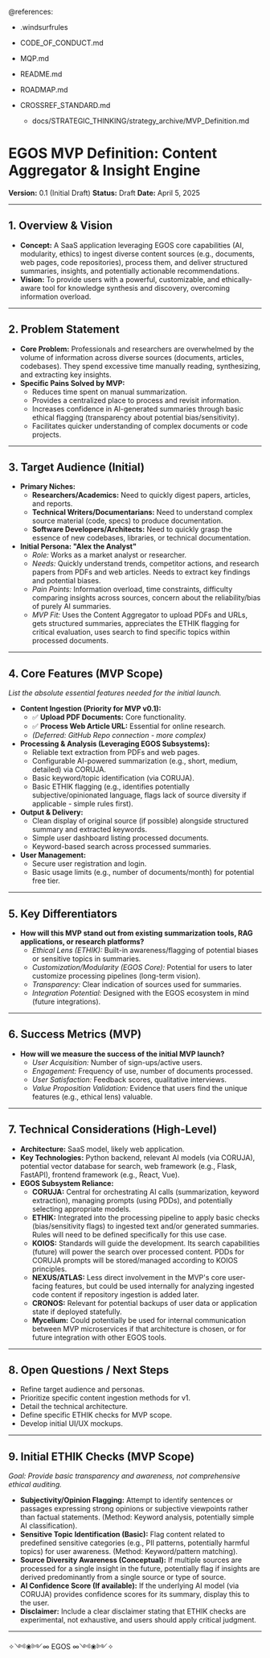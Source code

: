 @references:
- .windsurfrules
- CODE_OF_CONDUCT.md
- MQP.md
- README.md
- ROADMAP.md
- CROSSREF_STANDARD.md

  - docs/STRATEGIC_THINKING/strategy_archive/MVP_Definition.md

# EGOS MVP Definition: Content Aggregator & Insight Engine

**Version:** 0.1 (Initial Draft)
**Status:** Draft
**Date:** April 5, 2025

---

## 1. Overview & Vision

* **Concept:** A SaaS application leveraging EGOS core capabilities (AI, modularity, ethics) to ingest diverse content sources (e.g., documents, web pages, code repositories), process them, and deliver structured summaries, insights, and potentially actionable recommendations.
* **Vision:** To provide users with a powerful, customizable, and ethically-aware tool for knowledge synthesis and discovery, overcoming information overload.

---

## 2. Problem Statement

* **Core Problem:** Professionals and researchers are overwhelmed by the volume of information across diverse sources (documents, articles, codebases). They spend excessive time manually reading, synthesizing, and extracting key insights.
* **Specific Pains Solved by MVP:**
  * Reduces time spent on manual summarization.
  * Provides a centralized place to process and revisit information.
  * Increases confidence in AI-generated summaries through basic ethical flagging (transparency about potential bias/sensitivity).
  * Facilitates quicker understanding of complex documents or code projects.

---

## 3. Target Audience (Initial)

* **Primary Niches:**
  * **Researchers/Academics:** Need to quickly digest papers, articles, and reports.
  * **Technical Writers/Documentarians:** Need to understand complex source material (code, specs) to produce documentation.
  * **Software Developers/Architects:** Need to quickly grasp the essence of new codebases, libraries, or technical documentation.
* **Initial Persona: "Alex the Analyst"**
  * *Role:* Works as a market analyst or researcher.
  * *Needs:* Quickly understand trends, competitor actions, and research papers from PDFs and web articles. Needs to extract key findings and potential biases.
  * *Pain Points:* Information overload, time constraints, difficulty comparing insights across sources, concern about the reliability/bias of purely AI summaries.
  * *MVP Fit:* Uses the Content Aggregator to upload PDFs and URLs, gets structured summaries, appreciates the ETHIK flagging for critical evaluation, uses search to find specific topics within processed documents.

---

## 4. Core Features (MVP Scope)

*List the absolute essential features needed for the initial launch.*

* **Content Ingestion (Priority for MVP v0.1):**
  * ✅ **Upload PDF Documents:** Core functionality.
  * ✅ **Process Web Article URL:** Essential for online research.
  * *(Deferred: GitHub Repo connection - more complex)*
* **Processing & Analysis (Leveraging EGOS Subsystems):**
  * Reliable text extraction from PDFs and web pages.
  * Configurable AI-powered summarization (e.g., short, medium, detailed) via CORUJA.
  * Basic keyword/topic identification (via CORUJA).
  * Basic ETHIK flagging (e.g., identifies potentially subjective/opinionated language, flags lack of source diversity if applicable - simple rules first).
* **Output & Delivery:**
  * Clean display of original source (if possible) alongside structured summary and extracted keywords.
  * Simple user dashboard listing processed documents.
  * Keyword-based search across processed summaries.
* **User Management:**
  * Secure user registration and login.
  * Basic usage limits (e.g., number of documents/month) for potential free tier.

---

## 5. Key Differentiators

* **How will this MVP stand out from existing summarization tools, RAG applications, or research platforms?**
  * *Ethical Lens (ETHIK):* Built-in awareness/flagging of potential biases or sensitive topics in summaries.
  * *Customization/Modularity (EGOS Core):* Potential for users to later customize processing pipelines (long-term vision).
  * *Transparency:* Clear indication of sources used for summaries.
  * *Integration Potential:* Designed with the EGOS ecosystem in mind (future integrations).

---

## 6. Success Metrics (MVP)

* **How will we measure the success of the initial MVP launch?**
  * *User Acquisition:* Number of sign-ups/active users.
  * *Engagement:* Frequency of use, number of documents processed.
  * *User Satisfaction:* Feedback scores, qualitative interviews.
  * *Value Proposition Validation:* Evidence that users find the unique features (e.g., ethical lens) valuable.

---

## 7. Technical Considerations (High-Level)

* **Architecture:** SaaS model, likely web application.
* **Key Technologies:** Python backend, relevant AI models (via CORUJA), potential vector database for search, web framework (e.g., Flask, FastAPI), frontend framework (e.g., React, Vue).
* **EGOS Subsystem Reliance:**
  * **CORUJA:** Central for orchestrating AI calls (summarization, keyword extraction), managing prompts (using PDDs), and potentially selecting appropriate models.
  * **ETHIK:** Integrated into the processing pipeline to apply basic checks (bias/sensitivity flags) to ingested text and/or generated summaries. Rules will need to be defined specifically for this use case.
  * **KOIOS:** Standards will guide the development. Its search capabilities (future) will power the search over processed content. PDDs for CORUJA prompts will be stored/managed according to KOIOS principles.
  * **NEXUS/ATLAS:** Less direct involvement in the MVP's core user-facing features, but could be used internally for analyzing ingested code content if repository ingestion is added later.
  * **CRONOS:** Relevant for potential backups of user data or application state if deployed statefully.
  * **Mycelium:** Could potentially be used for internal communication between MVP microservices if that architecture is chosen, or for future integration with other EGOS tools.

---

## 8. Open Questions / Next Steps

* Refine target audience and personas.
* Prioritize specific content ingestion methods for v1.
* Detail the technical architecture.
* Define specific ETHIK checks for MVP scope.
* Develop initial UI/UX mockups.

---

## 9. Initial ETHIK Checks (MVP Scope)

*Goal: Provide basic transparency and awareness, not comprehensive ethical auditing.*

* **Subjectivity/Opinion Flagging:** Attempt to identify sentences or passages expressing strong opinions or subjective viewpoints rather than factual statements. (Method: Keyword analysis, potentially simple AI classification).
* **Sensitive Topic Identification (Basic):** Flag content related to predefined sensitive categories (e.g., PII patterns, potentially harmful topics) for user awareness. (Method: Keyword/pattern matching).
* **Source Diversity Awareness (Conceptual):** If multiple sources are processed for a single insight in the future, potentially flag if insights are derived predominantly from a single source or type of source.
* **AI Confidence Score (If available):** If the underlying AI model (via CORUJA) provides confidence scores for its summary, display this to the user.
* **Disclaimer:** Include a clear disclaimer stating that ETHIK checks are experimental, not exhaustive, and users should apply critical judgment.

---

✧༺❀༻∞ EGOS ∞༺❀༻✧